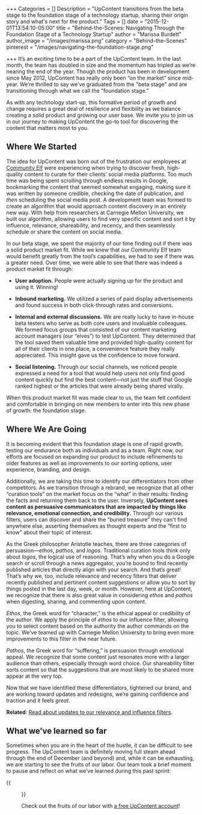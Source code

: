 +++
Categories = []
Description = "UpContent transitions from the beta stage to the foundation stage of a technology startup, sharing their origin story and what's next for the product."
Tags = []
date = "2015-12-01T13:54:10-05:00"
title = "Behind-the-Scenes: Navigating Through the Foundation Stage of a Technology Startup"
author = "Marissa Burdett"
author_image = "/images/marissa.png"
category = "Behind-the-Scenes"
pinterest = "/images/navigating-the-foundation-stage.png"

+++
It’s an exciting time to be a part of the UpContent team. In the last month, the team has doubled in size and the momentum has tripled as we’re nearing the end of the year. Though the product has been in development since May 2012, UpContent has really only been “on the market” since mid-year. We’re thrilled to say we've graduated from the "beta stage" and are transitioning through what we call the “foundation stage.”

As with any technology start-up, this formative period of growth and change requires a great deal of resilience and flexibility as we balance creating a solid product and growing our user base. We invite you to join us in our journey to making UpContent the go-to tool for discovering the content that matters most to you.

## Where We Started

The idea for UpContent was born out of the frustration our employees at [Community Elf](http://communityelf.com) were experiencing when trying to discover fresh, high-quality content to curate for their clients’ social media platforms. Too much time was being spent scrolling through endless results in Google, bookmarking the content that seemed somewhat engaging, making sure it was written by someone credible, checking the date of publication, and *then* scheduling the social media post. A development team was formed to create an algorithm that would approach content discovery in an entirely new way. With help from researchers at Carnegie Mellon University, we built our algorithm, allowing users to find very specific content and sort it by influence, relevance, shareability, and recency, and then seamlessly schedule or share the content on social media.

In our beta stage, we spent the majority of our time finding out if there was a solid product market fit. While we knew that our Community Elf team would benefit greatly from the tool’s capabilities, we had to see if there was a greater need. Over time, we were able to see that there was indeed a product market fit through:

- **User adoption.** People were actually signing up for the product and using it. Winning!

- **Inbound marketing.** We utilized a series of paid display advertisements and found success in both click-through rates and conversions.

- **Internal and external discussions.** We are really lucky to have in-house beta testers who serve as both core users and invaluable colleagues. We formed focus groups that consisted of our content marketing account managers (our “elves”) to test UpContent. They determined that the tool saved them valuable time and provided high-quality content for all of their clients in one place, a convenience feature they really appreciated. This insight gave us the confidence to move forward.

- **Social listening.** Through our social channels, we noticed people expressed a need for a tool that would help users not only find good content quickly but find the best content—not just the stuff that Google ranked highest or the articles that were already being shared virally.

When this product market fit was made clear to us, the team felt confident and comfortable in bringing on new members to enter into this new phase of growth: the foundation stage.

## Where We Are Going

It is becoming evident that this foundation stage is one of rapid growth, testing our endurance both as individuals and as a team. Right now, our efforts are focused on expanding our product to include refinements to older features as well as improvements to our sorting options, user experience, branding, and design.

Additionally, we are taking this time to identify our differentiators from other competitors. As we transition through a rebrand, we recognize that all other “curation tools” on the market focus on the “what” in their results: finding the facts and returning them back to the user. Inversely, **UpContent sees content as persuasive communicators that are impacted by things like relevance, emotional connection, and credibility.** Through our various filters, users can discover and share the “buried treasure” they can't find anywhere else, asserting themselves as thought experts and the “first to know” about their topic of interest.

As the Greek philosopher Aristotle teaches, there are three categories of persuasion—*ethos*, *pathos*, and *logos*. Traditional curation tools think only about *logos*, the logical use of reasoning. That’s why when you do a Google search or scroll through a news aggregator, you’re bound to find recently published articles that directly align with your search. And that’s great! That’s why we, too, include relevance and recency filters that deliver recently published and pertinent content suggestions or allow you to sort by things posted in the last day, week, or month. However, here at UpContent, we recognize that there is also great value in considering *ethos* and *pathos* when digesting, sharing, and commenting upon content.

*Ethos*, the Greek word for “character,” is the ethical appeal or credibility of the author. We apply the principle of *ethos* to our influence filter, allowing you to select content based on the authority the author commands on the topic. We’ve teamed up with Carnegie Mellon University to bring even more improvements to this filter in the near future.

*Pathos*, the Greek word for “suffering,” is persuasion through emotional appeal. We recognize that some content just resonates more with a larger audience than others, especially through word choice. Our shareability filter sorts content so that the suggestions that are most likely to be shared more appear at the very top.

Now that we have identified these differentiators, tightened our brand, and are working toward updates and redesigns, we’re gaining confidence and traction and it feels *great*.

**Related**: [Read about updates to our relevance and influence filters](https://upcontent.com/post/introducing-upcontent-2/).

## What we’ve learned so far

Sometimes when you are in the heart of the hustle, it can be difficult to see progress. The UpContent team is definitely moving full steam ahead through the end of December (and beyond) and, while it can be exhausting, we are starting to see the fruits of our labor. Our team took a brief moment to pause and reflect on what we’ve learned during this past sprint:

{{<figure src="/images/stayingScrappy.png" title="" alt="Staying Scrappy" caption-top="false">}}

Check out the fruits of our labor with [a free UpContent account](/signup)!
